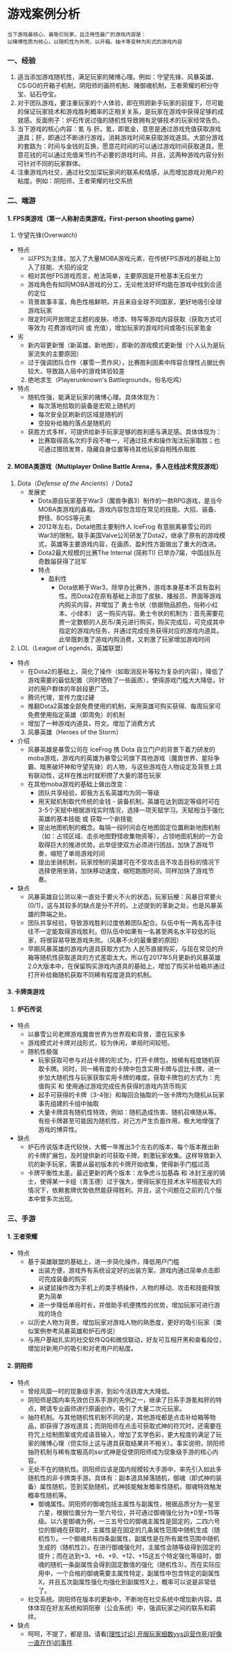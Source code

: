 # 游戏案例分析

```
当下游戏最核心、最吸引玩家，且泛用性最广的游戏内容是：
以赌博性质为核心，以随机性为外壳，以开箱、抽卡等变种为形式的游戏内容
```

### 一、经验

1. 适当添加游戏随机性，满足玩家的赌博心理。例如：守望先锋、风暴英雄、CS:GO的开箱子机制，阴阳师的画符机制、赌御魂机制，王者荣耀的积分夺宝、钻石夺宝。
2. 对于团队游戏，要注重玩家的个人体验，即在照顾新手玩家的前提下，尽可能的保证玩家技术和游戏胜利概率的正相关关系，是玩家在游戏中获得足够的成就感。反面例子：炉石传说过强的随机性导致拥有足够技术的玩家经常告负。
3. 当下游戏的核心内容：氪 与 肝。氪，即氪金，意思是通过游戏充值获取游戏道具；肝，即通过不断进行游戏，消耗游戏时间来获取游戏道具。大部分游戏的套路为：时间与金钱的互换，愿意花时间的可以通过游戏时间获取道具，愿意花钱的可以通过充值来节约不必要的游戏时间。并且，这两种游戏内容分别可针对不同的玩家群体。
4. 注重游戏内社交，通过社交加深玩家间的联系和情感，从而增加游戏对用户的粘度。例如：阴阳师、王者荣耀的社交系统

### 二、端游

#### 1. FPS类游戏（第一人称射击类游戏，First-person shooting game）

1. 守望先锋(Overwatch)

  - 特点
    - 以FPS为主体，加入了大量MOBA游戏元素，在传统FPS游戏的基础上加入了技能、大招的设定
    - 相对其他FPS游戏而言，枪法简单，主要原因是开枪基本无后坐力
    - 游戏角色有如同MOBA游戏的分工，无论枪法好坏均能在游戏中找到合适的定位
    - 背景故事丰富，角色性格鲜明，并且来自全球不同国家，更好地吸引全球游戏玩家
    - 限定时间开放限定主题的皮肤、喷漆、特写等游戏内容获取（获取方式可等效为 花费游戏时间 或 充值），增加玩家的游戏时间或吸引玩家氪金
  - 劣
    - 新内容更新慢（新英雄、新地图），即新的游戏模式更新慢（个人认为是玩家流失的主要原因）
    - 过于强调团队合作（暴雪一贯作风），比赛胜利因素中阵容合理性占据比例较大，导致路人局中的游戏体验较差
    2. 绝地求生（Playerunknown's Battlegrounds，俗名吃鸡）
  - 特点
    - 随机性强，能满足玩家的赌博心理。具体体现为：
      - 每次落地拾取的装备是宏观上随机的
      - 每次安全区刷新的区域是随机的
      - 空投补给箱的落点是随机的
    - 获胜方式多样，可提供给新手玩家足够的胜利感与满足感。具体体现为：
      - 比赛取得高名次的手段不唯一，可通过技术和操作淘汰玩家取胜；也可通过猥琐发育，隐藏自身位置等待其他玩家自相残杀取胜

#### 2. MOBA类游戏（Multiplayer Online Battle Arena，多人在线战术竞技游戏）

1. Dota（*Defense of the Ancients*）/ Dota2
   - 发展史
       - Dota源自玩家基于War3（魔兽争霸3）制作的一款RPG游戏，是当今MOBA类游戏的鼻祖。游戏内容包含现在常见的技能、大招、装备、野怪、BOSS等元素
       - 2012年左右，Dota地图主要制作人 IceFrog 有意脱离暴雪公司的War3的限制，联手美国Valve公司研发了Dota2，继承了原有的游戏模式，英雄等主要游戏内容，在画质、盈利性方面做出了重大的改进。
       - Dota2最大规模的比赛The Internal (简称TI) 已举办7届，中国战队在奇数届获得了冠军
     - 特点
       - 盈利性
         - Dota依赖于War3，除举办比赛外，游戏本身基本不具有盈利性。而Dota2在原有基础上添加了皮肤、播报员、界面等游戏内购买内容，并增加了 勇士令状（依据物品颜色，俗称小红本、小绿本） 这一购买内容。勇士令状的机制为：首先需要花费一定数额的人民币/美元进行购买，购买完成后，可完成其中指定的游戏内任务，并通过完成任务获得对应的游戏内道具。此举既刺激了游戏内购消费，又刺激了玩家增加游戏时间
  2. LOL（League of Legends，英雄联盟）
  - 特点
    - 在Dota2的基础上，简化了操作（如取消反补等较为复杂的内容），降低了游戏需要的最低配置（同时牺牲了一些画质），使得游戏门槛大大降低，针对的用户群体的年龄段更广泛。
    - 腾讯代理，宣传力度过硬
    - 推翻Dota2英雄全部免费使用的机制，采用英雄可购买获得、每周玩家可免费使用指定英雄（即周免）的机制
    - 增加了一种游戏内道具，符文。增加了消费方式
    3. 风暴英雄（Heroes of the Storm）
  - 介绍
    - 风暴英雄是暴雪公司在 IceFrog 携 Dota 自立门户的背景下着力研发的moba游戏，游戏内的英雄为暴雪公司旗下其他游戏（魔兽世界、星际争霸、暗黑破坏神和守望先锋）的人物，与这些游戏在人物设定及背景上具有联动性，这样在推出时就积攒了大量的潜在玩家
    - 在其他moba游戏的基础上做出改变：
      - 团队共享经验，即我方五名英雄均为同一等级
      - 用天赋机制取代传统的金钱 - 装备机制，英雄在达到固定等级时可在3-5个天赋中根据游戏实时情况，选择一项天赋学习。天赋相当于强化英雄的基本技能 或 获取一个新技能
      - 提出地图机制的概念。每隔一段时间会在地图固定位置刷新地图机制（如：占领区域、击杀地图野怪收集物资等），占领地图机制的一方会取得巨大的推进优势。此举促使双方必须进行团战，加快了游戏节奏，缩短了单局游戏时间
      - 提出坐骑机制，玩家控制的英雄可在不受攻击且不攻击目标的情况下选择使用坐骑，加快移动速度，缩短跑图时间，同样加快了游戏节奏。
  - 缺点
    - 风暴英雄自公测以来一直处于要火不火的状态，玩家玩梗：风暴日常要火(0/1)，这与其较多的缺点是分不开的。上述提到的革新之处，也是风暴英雄的弊端之处。
    - 团队共享经验，导致游戏胜利过度依赖团队配合。队伍中有一两名高手往往不一定能取得游戏胜利，但队伍中如果有一名甚至两名水平较低的玩家，将很容易导致游戏失败。（风暴不火的最重要的原因）
    - 早期风暴英雄的游戏内道具获取方式为 人民币直接购买，与现在常见的开箱等随机性获取道具的方式差距太大。所以在2017年5月更新的风暴英雄2.0大版本中，在保留购买游戏内道具的基础上，增加了购买补给箱并通过打开补给箱随机获取不同稀有程度道具的机制。

#### 3. 卡牌类游戏

1. #### 炉石传说

 - 特点
   - 以暴雪公司老牌游戏魔兽世界为世界观和背景，潜在玩家多
   - 游戏模式对卡牌对战形式，较为休闲，单局时间较短。
   - 随机性极强
     - 玩家获取可参与对战卡牌的形式为，打开卡牌包，按稀有程度随机获取卡牌。同时，同一稀有度的卡牌中包含实用卡牌与逗比卡牌，进一步加大随机性与玩家获取实用卡牌的难度。获取卡牌包的方式为：充值购买 和 使用通过游戏完成任务获得的游戏内货币购买
     - 起手可获得的卡牌（3-4张）和每回合抽取的一张卡牌均为随机从玩家事先组建的卡组中抽取
     - 大量卡牌具有随机性特效，例如：随机造成伤害、随机召唤随从等。有些卡牌甚至可能因为随机性，对己方产生负面作用，极大地增强了游戏的博弈性。
 - 缺点
   - 炉石传说版本迭代较快，大概一年推出3个左右的版本，每个版本推出新的卡牌扩展包，及时提供新的可获取卡牌，刺激玩家收集。这样导致新入坑的新手玩家，需要从最初版本的卡牌开始收集，使得新手门槛过高
   - 卡牌平衡性太差。最近更新的两个版本：龙争虎斗加基森 和 冰封王座的骑士，使得某一卡组（青玉德）过于强大，使得玩家在技术水平相差较大的情况下，依赖套牌优势依然能获得胜利。并且，这个问题在之前的几个版本中曾多次出现。

### 三、手游

#### 1. 王者荣耀

   - 特点
     - 基于英雄联盟的基础上，进一步简化操作，降低用户门槛
       - 出装方便，游戏外有系统设定好的出装方案，游戏内通过简单点击即可完成装备的购买
       - 从键鼠操作改为手机上的类手柄操作，人物的移动、攻击和技能释放更为简单
       - 进一步降低单局时长，并借助手机便携性的优势，增加玩家可进行游戏的场合
     - 以历史人物为背景，增加玩家对游戏人物的熟悉度，更好的吸引玩家（类似案例参考风暴英雄和炉石传说）
     - 与用户基础扎实的社交软件QQ和微信联动，好友可互相开黑和查看段位，增加对新用户的吸引和对老用户的粘度。

#### 2. 阴阳师

   - 特点
     - 曾经风靡一时的现象级手游，到如今活跃度大大降低。
     - 阴阳师是国内率先效仿日系手游的先例之一，继承了日系手游氪和肝的特点，聘请专业画师进行原画创作，吸引了大量二次元玩家。
     - 抽符机制。与其他随机性机制不同的是，其他游戏都是点击补给箱等物品，即获得了游戏道具；而阴阳师在点击可获取式神的符咒时，还需要在符咒上绘制图案或完成语音输入，增加了玄学色彩，更大程度的满足了玩家的赌博心理（但实际上这与道具获取结果并不相关）。事实说明，阴阳师抽符机制与稀有度极高的ssr式神是促使阴阳师成为现象级手游的核心内容。
     - 无处不在的随机性。阴阳师应该是国内规模较大手游中，率先引入如此多随机性的非卡牌类手游。具体有：副本道具掉落随机，御魂（即式神的装备）属性随机，签到奖励随机，式神技能触发概率性随机，御魂特效触发概率性随机等。
       - 御魂属性。阴阳师的御魂包括主属性与副属性，根据品质分为一星至六星，根据位置分为一至六号位，并可通过御魂强化分为+0至+15等级。以六星御魂为例，一三五号位的御魂主属性是固定的，二四六号位的御魂在获取时，主属性是在固定的几条属性范围中随机生成（随机性1）。一个御魂共有四条副属性，副属性是在所有属性范围中随机生成的（随机性2）。在进行御魂强化时，主属性会随等级得到固定的提升；而在达到+3、+6、+9、+12、+15这五个特定强化等级时，御魂的随机一条副属性会得到固定数值的强化（随机性3）。而在实际应用中，一个合格的御魂需要主属性特定，副属性中包含特定的副属性X，并且五次副属性强化均强化到副属性X上，概率可以说是非常低了。
     - 社交系统。阴阳师在版本的更新中，不断地在社交系统中增加新内容。具体体现在好友系统和阴阳寮（公会系统）中，强调玩家之间的联系和羁绊。
   - 缺点
     - 呵呵，不提了，都是泪。请看[[理性讨论] 开服玩家细数yys运营作死(好像一直在作)的事件](http://bbs.ngacn.cc/read.php?tid=11860703&fav=fdcbd370)





